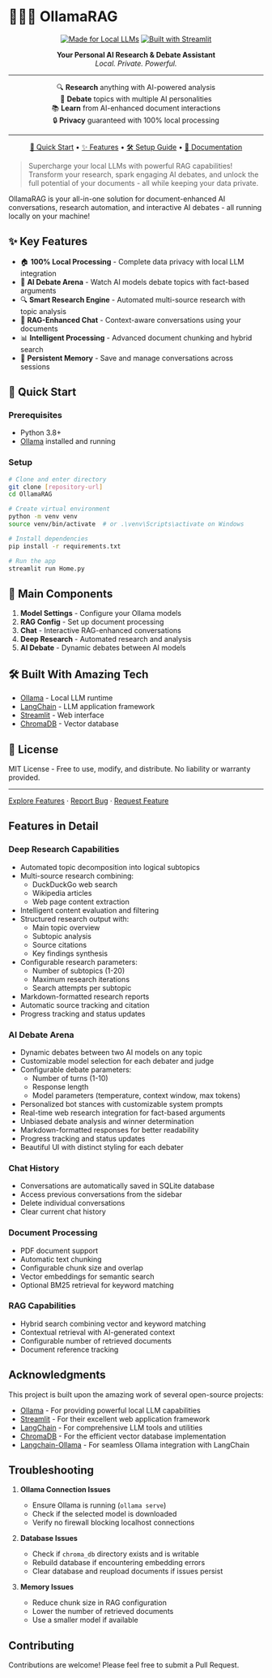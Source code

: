 <!-- Improved compatibility of back to top link: See: https://github.com/othneildrew/Best-README-Template/pull/73 -->
<a id="readme-top"></a>

# 🦙🦜🔗 OllamaRAG

<div align="center">

[![Made for Local LLMs](https://img.shields.io/badge/Made%20for-Local%20LLMs-blue?style=for-the-badge&logo=robot&logoColor=white)](https://ollama.ai)
[![Built with Streamlit](https://img.shields.io/badge/Built%20with-Streamlit-FF4B4B?style=for-the-badge&logo=streamlit&logoColor=white)](https://streamlit.io)

**Your Personal AI Research & Debate Assistant**  
_Local. Private. Powerful._

---

🔍 **Research** anything with AI-powered analysis  
🤖 **Debate** topics with multiple AI personalities  
📚 **Learn** from AI-enhanced document interactions  
🔒 **Privacy** guaranteed with 100% local processing

---

[🚀 Quick Start](#-quick-start) •
[✨ Features](#-key-features) •
[🛠️ Setup Guide](#-quick-start) •
[📘 Documentation](https://github.com/yourusername/OllamaRAG/wiki)

</div>

> Supercharge your local LLMs with powerful RAG capabilities! Transform your research, spark engaging AI debates, and unlock the full potential of your documents - all while keeping your data private.

OllamaRAG is your all-in-one solution for document-enhanced AI conversations, research automation, and interactive AI debates - all running locally on your machine!

## ✨ Key Features

- 🏠 **100% Local Processing** - Complete data privacy with local LLM integration
- 🤖 **AI Debate Arena** - Watch AI models debate topics with fact-based arguments
- 🔍 **Smart Research Engine** - Automated multi-source research with topic analysis
- 💬 **RAG-Enhanced Chat** - Context-aware conversations using your documents
- 📊 **Intelligent Processing** - Advanced document chunking and hybrid search
- 💾 **Persistent Memory** - Save and manage conversations across sessions

## 🚀 Quick Start

### Prerequisites
- Python 3.8+
- [Ollama](https://ollama.ai) installed and running

### Setup
```bash
# Clone and enter directory
git clone [repository-url]
cd OllamaRAG

# Create virtual environment
python -m venv venv
source venv/bin/activate  # or .\venv\Scripts\activate on Windows

# Install dependencies
pip install -r requirements.txt

# Run the app
streamlit run Home.py
```

## 🎯 Main Components

1. **Model Settings** - Configure your Ollama models
2. **RAG Config** - Set up document processing
3. **Chat** - Interactive RAG-enhanced conversations
4. **Deep Research** - Automated research and analysis
5. **AI Debate** - Dynamic debates between AI models

## 🛠️ Built With Amazing Tech

- [Ollama](https://ollama.ai) - Local LLM runtime
- [LangChain](https://www.langchain.com) - LLM application framework
- [Streamlit](https://streamlit.io) - Web interface
- [ChromaDB](https://www.trychroma.com) - Vector database

## 📝 License

MIT License - Free to use, modify, and distribute. No liability or warranty provided.

---
[Explore Features](https://github.com/yourusername/OllamaRAG#features) · 
[Report Bug](https://github.com/yourusername/OllamaRAG/issues) · 
[Request Feature](https://github.com/yourusername/OllamaRAG/issues)

## Features in Detail

### Deep Research Capabilities
- Automated topic decomposition into logical subtopics
- Multi-source research combining:
  - DuckDuckGo web search
  - Wikipedia articles
  - Web page content extraction
- Intelligent content evaluation and filtering
- Structured research output with:
  - Main topic overview
  - Subtopic analysis
  - Source citations
  - Key findings synthesis
- Configurable research parameters:
  - Number of subtopics (1-20)
  - Maximum research iterations
  - Search attempts per subtopic
- Markdown-formatted research reports
- Automatic source tracking and citation
- Progress tracking and status updates

### AI Debate Arena
- Dynamic debates between two AI models on any topic
- Customizable model selection for each debater and judge
- Configurable debate parameters:
  - Number of turns (1-10)
  - Response length
  - Model parameters (temperature, context window, max tokens)
- Personalized bot stances with customizable system prompts
- Real-time web research integration for fact-based arguments
- Unbiased debate analysis and winner determination
- Markdown-formatted responses for better readability
- Progress tracking and status updates
- Beautiful UI with distinct styling for each debater

### Chat History
- Conversations are automatically saved in SQLite database
- Access previous conversations from the sidebar
- Delete individual conversations
- Clear current chat history

### Document Processing
- PDF document support
- Automatic text chunking
- Configurable chunk size and overlap
- Vector embeddings for semantic search
- Optional BM25 retrieval for keyword matching

### RAG Capabilities
- Hybrid search combining vector and keyword matching
- Contextual retrieval with AI-generated context
- Configurable number of retrieved documents
- Document reference tracking

## Acknowledgments

This project is built upon the amazing work of several open-source projects:

- [Ollama](https://ollama.ai/) - For providing powerful local LLM capabilities
- [Streamlit](https://streamlit.io/) - For their excellent web application framework
- [LangChain](https://www.langchain.com/) - For comprehensive LLM tools and utilities
- [ChromaDB](https://www.trychroma.com/) - For the efficient vector database implementation
- [Langchain-Ollama](https://python.langchain.com/docs/integrations/llms/ollama) - For seamless Ollama integration with LangChain

## Troubleshooting

1. **Ollama Connection Issues**
   - Ensure Ollama is running (`ollama serve`)
   - Check if the selected model is downloaded
   - Verify no firewall blocking localhost connections

2. **Database Issues**
   - Check if `chroma_db` directory exists and is writable
   - Rebuild database if encountering embedding errors
   - Clear database and reupload documents if issues persist

3. **Memory Issues**
   - Reduce chunk size in RAG configuration
   - Lower the number of retrieved documents
   - Use a smaller model if available

## Contributing

Contributions are welcome! Please feel free to submit a Pull Request.
